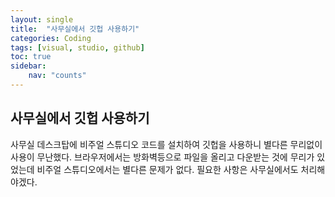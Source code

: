 ```yaml
---
layout: single
title:  "사무실에서 깃헙 사용하기"
categories: Coding
tags: [visual, studio, github]
toc: true
sidebar:
    nav: "counts"
---
```


## 사무실에서 깃헙 사용하기
사무실 데스크탑에 비주얼 스튜디오 코드를 설치하여 깃헙을 사용하니 별다른 무리없이 사용이 무난했다.
브라우저에서는 방화벽등으로 파일을 올리고 다운받는 것에 무리가 있었는데 비주얼 스튜디오에서는 별다른 문제가 없다.
필요한 사항은 사무실에서도 처리해야겠다.